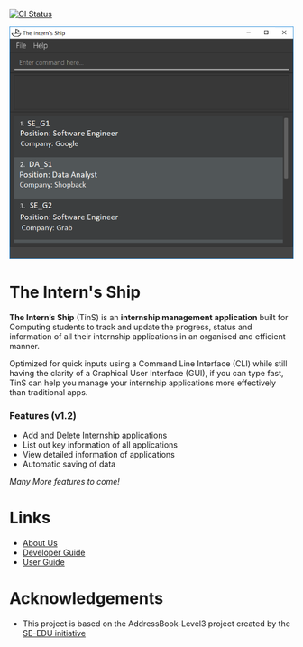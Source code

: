 [![CI Status](https://github.com/se-edu/addressbook-level3/workflows/Java%20CI/badge.svg)](https://github.com/se-edu/addressbook-level3/actions)

![Ui](docs/images/Ui.png)

# The Intern's Ship

**The Intern’s Ship** (TinS) is an **internship management application** built for Computing students to track and update the progress, status and information of all their internship applications in an organised and efficient manner.

Optimized for quick inputs using a Command Line Interface (CLI) while still having the clarity of a Graphical User Interface (GUI), if you can type fast, TinS can help you manage your internship applications more effectively than traditional apps.

### Features (v1.2)
* Add and Delete Internship applications
* List out key information of all applications
* View detailed information of applications
* Automatic saving of data

*Many More features to come!*

# Links

- [About Us](https://github.com/AY2223S2-CS2103T-T11-2/tp/blob/master/docs/AboutUs.md)
- [Developer Guide](https://github.com/AY2223S2-CS2103T-T11-2/tp/blob/master/docs/DeveloperGuide.md)
- [User Guide](https://github.com/AY2223S2-CS2103T-T11-2/tp/blob/master/docs/UserGuide.md)

# Acknowledgements

- This project is based on the AddressBook-Level3 project created by the [SE-EDU initiative](https://se-education.org)
